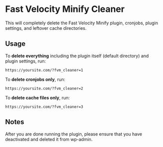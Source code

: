 # Fast Velocity Minify Cleaner
This will completely delete the Fast Velocity Minify plugin, cronjobs, plugin settings, and leftover cache directories.

## Usage

To **delete everything** including the plugin itself (default directory) and plugin settings, run:
```
https://yoursite.com/?fvm_cleaner=1
```

To **delete cronjobs only**, run:
```
https://yoursite.com/?fvm_cleaner=2
```

To **delete cache files only**, run:
```
https://yoursite.com/?fvm_cleaner=3
```

## Notes

After you are done running the plugin, please ensure that you have deactivated and deleted it from wp-admin.
